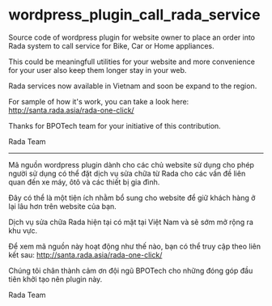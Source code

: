 # wordpress_plugin_call_rada_service

Source code of wordpress plugin for website owner to place an order into Rada system to call service for Bike, Car or Home appliances.

This could be meaningfull utilities for your website and more convenience for your user also keep them longer stay in your web.

Rada services now available in Vietnam and soon be expand to the region.

For sample of how it's work, you can take a look here: http://santa.rada.asia/rada-one-click/

Thanks for BPOTech team for your initiative of this contribution.

Rada Team

----

Mã nguồn wordpress plugin dành cho các chủ website sử dụng cho phép người sử dụng có thể đặt dịch vụ sửa chữa từ Rada cho các vấn đề liên quan đến xe máy, ôtô và các thiết bị gia đình.

Đây có thể là một tiện ích nhằm bổ sung cho website để giữ khách hàng ở lại lâu hơn trên website của bạn.

Dịch vụ sửa chữa Rada hiện tại có mặt tại Việt Nam và sẽ sớm mở rộng ra khu vực.

Để xem mã nguồn này hoạt động như thế nào, bạn có thể truy cập theo liên kết sau: http://santa.rada.asia/rada-one-click/

Chúng tôi chân thành cảm ơn đội ngũ BPOTech cho những đóng góp đầu tiên khởi tạo nên plugin này.

Rada Team
